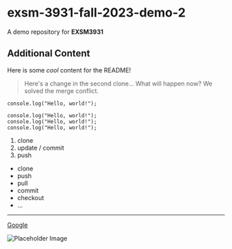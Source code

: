 # exsm-3931-fall-2023-demo-2

A demo repository for **EXSM3931**

## Additional Content

Here is some _cool_ content for the README!

> Here's a change in the second clone... What will happen now? We solved the merge conflict.

`console.log("Hello, world!");`

```
console.log("Hello, world!");
console.log("Hello, world!");
console.log("Hello, world!");
```

1. clone
2. update / commit
3. push

- clone
- push
- pull
- commit
- checkout
- ...

---

[Google](https://google.ca)

![Placeholder Image](https://designshack.net/wp-content/uploads/placehold.jpg)
